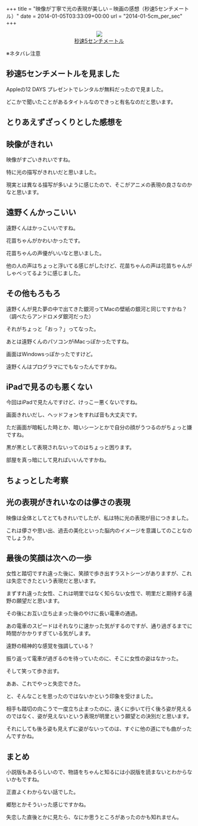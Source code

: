+++
title = "映像が丁寧で光の表現が美しい – 映画の感想（秒速5センチメートル）"
date = 2014-01-05T03:33:09+00:00
url = "2014-01-5cm_per_sec"
+++

<div style="text-align: center;">
  <a href="http://www.amazon.co.jp/gp/product/B000QXD9S6/ref=as_li_ss_il?ie=UTF8&#038;camp=247&#038;creative=7399&#038;creativeASIN=B000QXD9S6&#038;linkCode=as2&#038;tag=5000164-22"><img border="0" src="http://ws-fe.amazon-adsystem.com/widgets/q?_encoding=UTF8&#038;ASIN=B000QXD9S6&#038;Format=_SL160_&#038;ID=AsinImage&#038;MarketPlace=JP&#038;ServiceVersion=20070822&#038;WS=1&#038;tag=5000164-22" /><br /><span>秒速5センチメートル</span></a><img src="http://ir-jp.amazon-adsystem.com/e/ir?t=5000164-22&#038;l=as2&#038;o=9&#038;a=B000QXD9S6" width="1" height="1" border="0" alt="" style="border:none !important; margin:0px !important;" />
</div>

※ネタバレ注意

## 秒速5センチメートルを見ました

Appleの12 DAYS プレゼントでレンタルが無料だったので見ました。
  
どこかで聞いたことがあるタイトルなのできっと有名なのだと思います。

## とりあえずざっくりとした感想を

## 映像がきれい

映像がすごいきれいですね。
  
特に光の描写がきれいだと思いました。
  
現実とは異なる描写が多いように感じたので、そこがアニメの表現の良さなのかなと思います。

## 遠野くんかっこいい

遠野くんはかっこいいですね。
  
花苗ちゃんがかわいかったです。
  
花苗ちゃんの声優がいいなと思いました。
  
他の人の声はちょっと浮いてる感じがしたけど、花苗ちゃんの声は花苗ちゃんがしゃべってるように感じました。

## その他もろもろ

遠野くんが見た夢の中で出てきた銀河ってMacの壁紙の銀河と同じですかね？（調べたらアンドロメダ銀河だった）
  
それがちょっと「おっ？」ってなった。
  
あとは遠野くんのパソコンがiMacっぽかったですね。
  
画面はWindowsっぽかったですけど。
  
遠野くんはプログラマにでもなったんですかね。 

## iPadで見るのも悪くない

今回はiPadで見たんですけど、けっこー悪くないですね。
  
画面きれいだし、ヘッドフォンをすれば音も大丈夫です。
  
ただ画面が暗転した時とか、暗いシーンとかで自分の顔がうつるのがちょっと嫌ですね。
  
黒が黒として表現されないってのはちょっと困ります。
  
部屋を真っ暗にして見ればいいんですかね。

## ちょっとした考察

## 光の表現がきれいなのは儚さの表現

映像は全体としてとてもきれいでしたが、私は特に光の表現が目につきました。
  
これは儚さや思い出、過去の美化といった脳内のイメージを意識してのことなのでしょうか。

## 最後の笑顔は次への一歩

女性と踏切ですれ違った後に、笑顔で歩き出すラストシーンがありますが、これは失恋できたという表現だと思います。
  
まずすれ違った女性、これは明里ではなく知らない女性で、明里だと期待する遠野の願望だと思います。
  
その後にお互い立ち止まった後のやけに長い電車の通過。
  
あの電車のスピードはそれなりに速かった気がするのですが、通り過ぎるまでに時間がかかりすぎている気がします。
  
遠野の精神的な感覚を強調している？
  
振り返って電車が過ぎるのを待っていたのに、そこに女性の姿はなかった。
  
そして笑って歩き出す。
  
ああ、これでやっと失恋できた。
  
と、そんなことを思ったのではないかという印象を受けました。
  
相手も踏切の向こうで一度立ち止まったのに、遠くに歩いて行く後ろ姿が見えるのではなく、姿が見えないという表現が明里という願望との決別だと思います。
  
それにしても後ろ姿も見えずに姿がないってのは、すぐに他の道にでも曲がったんですかね。

## まとめ

小説版もあるらしいので、物語をちゃんと知るには小説版を読まないとわからないかもですね。
  
正直よくわからない話でした。
  
郷愁とかそういった感じですかね。
  
失恋した直後とかに見たら、なにか思うところがあったのかも知れません。